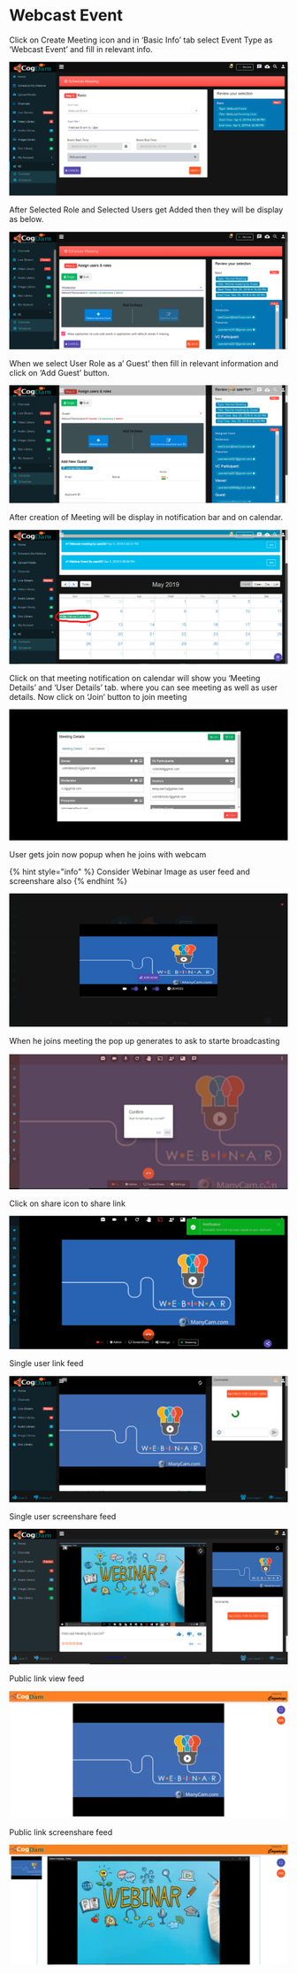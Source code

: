 # Webcast Event

Click on Create Meeting icon and in ‘Basic Info’ tab select Event Type as ‘Webcast Event’ and fill in relevant info.

![](../../.gitbook/assets/image%20%288%29.png)

After Selected Role and Selected Users get Added then they will be display as below.

![](../../.gitbook/assets/12.png)

When we select User Role as a’ Guest’ then fill in relevant information and click on ‘Add Guest’ button.

![](../../.gitbook/assets/13.png)

After creation of Meeting will be display in notification bar and on calendar.

![](../../.gitbook/assets/image%20%28135%29.png)

Click on that meeting notification on calendar will show you ‘Meeting Details’ and ‘User Details’ tab. where you can see meeting as well as user details. Now click on ‘Join’ button to join meeting

![](../../.gitbook/assets/image%20%2882%29.png)

User gets join now popup when he joins with webcam

{% hint style="info" %}
Consider Webinar Image as user feed and screenshare also
{% endhint %}

![](../../.gitbook/assets/image%20%28176%29.png)

When he joins meeting the pop up generates to ask to starte broadcasting 

![](../../.gitbook/assets/image%20%2830%29.png)

Click on share icon to share  link

![](../../.gitbook/assets/image%20%2814%29.png)

Single user link feed

![](../../.gitbook/assets/image%20%28120%29.png)

Single user screenshare feed

![](../../.gitbook/assets/microsoftteams-image-3.png)

Public link view feed

![](../../.gitbook/assets/image%20%28129%29.png)

Public link screenshare feed

![](../../.gitbook/assets/microsoftteams-image-4.png)



